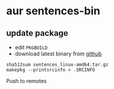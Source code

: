# aur sentences-bin

## update package

- edit `PKGBUILD`
- download latest binary from
  [github](https://github.com/neurosnap/sentences/releases)

```
sha512sum sentences_linux-amd64.tar.gz
makepkg --printsrcinfo > .SRCINFO
```

Push to remotes
